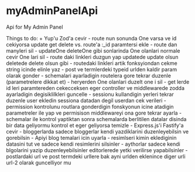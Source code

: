 # myAdminPanelApi
Api for My Admin Panel

Things to do:
    + Yup'u Zod'a cevir
    - route nun sonunda One varsa ve id cekiyorsa update get delete vs. route'a :_id paramtersi ekle
    - route dan manyleri sil
    - updateOne deleteOne gibi sonlarinda One olanlari normale cevir One lari sil
    - route daki linkleri duzgun yap updatede update olsun deletede delete olsun gibi
    - routedaki linkleri artik fonksyiondan cekme string icinde elinle yaz
    - post ve termlerdeki typeid urlden kaldir param olarak gonder
    - schemalari ayarladigin routelera gore tekrar duzenle (parametrelere dikkat et)
    - heryerden One olanlari duzelt one i sil
    - get lerde id leri paramtereden cekecceksen eger controller ve middlewarede zodda ayarladigin degisiklilkleri guncelle
    - sessionu kullandigin yerleri tekrar duzenle user ekledin sessiona datadan degil userdan cek verileri
    - permission kontrolunu routlara gonderdigin fonskyonun icine atadigin parametreler ile yap ve permisison middlewareyi ona gore tekrar ayarla
    - schemalar ile kontrol yaptiktan sonra schemalarda berlitilen datalar disinda bir data geliyormu kontrol et eger geliyorsa temizle
    - Express.js'i Fastify'a cevir
    - bloggerlarda sadece bloggerlar kendi yazdiklarini duzenleyebilsin ve gorebilsin
    - Apiyi blog temalari icin uyarla
    - resimlseri kimin eklediginin datasini tut ve sadece kendi resimlerini silsinler
    - aythorlar sadece kendi blgolarini yazip duzenleyebilsinler editorlerede yetki verilirse yapabilsinler
    - postlardaki url ve post termdeki urllere bak ayni urlden eklenince diger urli url-2 olarak guncelliyor mu